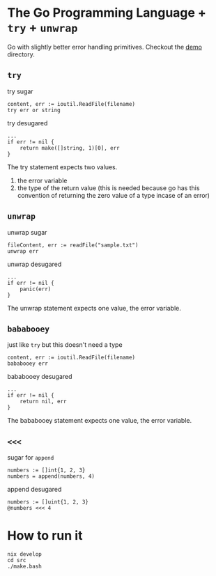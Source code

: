 # The Go Programming Language + `try` + `unwrap`

Go with slightly better error handling primitives.
Checkout the [demo](./demo) directory.

## `try`

try sugar

```golang
content, err := ioutil.ReadFile(filename)
try err or string
```

try desugared

```golang
...
if err != nil {
    return make([]string, 1)[0], err
}
```

The try statement expects two values.

1. the error variable
2. the type of the return value (this is needed because go has this convention of returning the zero value of a type incase of an error)

## `unwrap`

unwrap sugar

```golang
fileContent, err := readFile("sample.txt")
unwrap err
```

unwrap desugared

```golang
...
if err != nil {
    panic(err)
}
```

The unwrap statement expects one value, the error variable.

## `bababooey`

just like `try` but this doesn't need a type

```golang
content, err := ioutil.ReadFile(filename)
bababooey err
```

bababooey desugared

```golang
...
if err != nil {
    return nil, err
}
```

The bababooey statement expects one value, the error variable.

## `<<<`

sugar for `append`

```golang
numbers := []int{1, 2, 3}
numbers = append(numbers, 4)
```

append desugared

```golang
numbers := []uint{1, 2, 3}
@numbers <<< 4
```

# How to run it

```
nix develop
cd src
./make.bash
```
